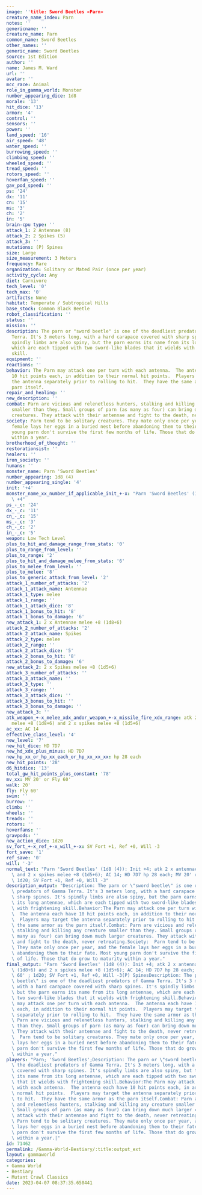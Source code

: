 ```yaml
---
image: ''title: Sword Beetles «Parn»
creature_name_index: Parn
notes: ''
genericname: ''
creature_name: Parn
common_name: Sword Beetles
other_names: ''
generic_name: Sword Beetles
source: 1st Edition
author: ''
name: James M. Ward
url: ''
avatar: ''
mcc_race: Animal
role_in_gamma_world: Monster
number_appearing_dice: 1d8
morale: '13'
hit_dice: '13'
armor: '4'
control: ''
sensors: ''
power: ''
land_speed: '16'
air_speed: '48'
water_speed: ''
burrowing_speed: ''
climbing_speed: ''
wheeled_speed: ''
tread_speed: ''
rotors_speed: ''
hoverfan_speed: ''
gav_pod_speed: ''
ps: '24'
dx: '11'
cn: '15'
ms: '3'
ch: '2'
in: '5'
brain-cpu type: ''
attack_1: 2 Antennae (8)
attack_2: 2 Spikes (5)
attack_3: ''
mutations: (P) Spines
size: Large
size_measurement: 3 Meters
frequency: Rare
organization: Solitary or Mated Pair (once per year)
activity_cycle: Any
diet: Carnivore
tech_level: '0'
tech_max: '0'
artifacts: None
habitat: Temperate / Subtropical Hills
base_stock: Common Black Beetle
robot_classification: ''
status: ''
mission: ''
description: The parn or "sword beetle" is one of the deadliest predators of Gamma
  Terra. It's 3 meters long, with a hard carapace covered with sharp spines. It's
  spindly limbs are also spiny, but the parn earns its name from its long antennae,
  which are each tipped with two sword-like blades that it wields with frightening
  skill.
equipment: ''
reactions: ''
behavior: The Parn may attack one per turn with each antenna.  The antenna each have
  10 hit points each, in addition to their normal hit points.  Players may target
  the antenna separately prior to rolling to hit.  They have the same armor as the
  parn itself.
repair_and_healing: ''
new_description: ''
combat: Parn are vicious and relenetless hunters, stalking and killing any creature
  smaller than they. Small groups of parn (as many as four) can bring down much larger
  creatures. They attack with their antennae and fight to the death, never retreating.
society: Parn tend to be solitary creatures. They mate only once per year, and the
  female lays her eggs in a buried nest before abandoning them to their fate. Most
  young parn don't survive the first few months of life. Those that do grow to maturity
  within a year.
brotherhood_of_thought: ''
restorationsist: ''
healers: ''
iron_society: ''
humans: ''
monster_name: Parn 'Sword Beetles'
number_appearing: 1d8 (4)
number_appearing_single: '4'
init: '+4'
monster_name_xx_number_if_applicable_init_+-x: "Parn 'Sword Beetles' (1d8 (4)): Init\
  \ +4"
ps_-_c: '24'
dx_-_c: '11'
cn_-_c: '15'
ms_-_c: '3'
ch_-_c: '2'
in_-_c: '5'
weapon: Low Tech Level
plus_to_hit_and_damage_range_from_stats: '0'
plus_to_range_from_level: ''
plus_to_range: '2'
plus_to_hit_and_damage_melee_from_stats: '6'
plus_to_melee_from_level: ''
plus_to_melee: '8'
plus_to_generic_attack_from_level: '2'
attack_1_number_of_attacks: '2'
attack_1_attack_name: Antennae
attack_1_type: melee
attack_1_range: ''
attack_1_attack_dice: '8'
attack_1_bonus_to_hit: '8'
attack_1_bonus_to_damage: '6'
new_attack_1: 2 x Antennae melee +8 (1d8+6)
attack_2_number_of_attacks: '2'
attack_2_attack_name: Spikes
attack_2_type: melee
attack_2_range: ''
attack_2_attack_dice: '5'
attack_2_bonus_to_hit: '8'
attack_2_bonus_to_damage: '6'
new_attack_2: 2 x Spikes melee +8 (1d5+6)
attack_3_number_of_attacks: ''
attack_3_attack_name: ''
attack_3_type: ''
attack_3_range: ''
attack_3_attack_dice: ''
attack_3_bonus_to_hit: ''
attack_3_bonus_to_damage: ''
new_attack_3: ''
atk_weapon_+-x_melee_xdx_andor_weapon_+-x_missile_fire_xdx_range: atk 2 x antennae
  melee +8 (1d8+6) and 2 x spikes melee +8 (1d5+6)
ac_xx: AC 14
effective_class_level: '4'
new_level: '7'
new_hit_dice: HD 7D7
new_hd_xdx_plus_minus: HD 7D7
new_hp_xx_or_hp_xx_each_or_hp_xx_xx_xx: hp 28 each
new_hit_points: '28'
d6_hitdice: '13'
total_gw_hit_points_plus_constant: '78'
mv_xx: MV 20' or Fly 60'
walk: 20'
fly: Fly 60'
swim: ''
burrow: ''
climb: ''
wheels: ''
treads: ''
rotors: ''
hoverfans: ''
gravpods: ''
new_action_dice: 1d20
sv_fort_+-x_ref_+-x_will_+-x: SV Fort +1, Ref +0, Will -3
fort_save: '1'
ref_save: '0'
will: '-3'
normal_text: "Parn 'Sword Beetles' (1d8 (4)): Init +4; atk 2 x antennae melee +8 (1d8+6)\
  \ and 2 x spikes melee +8 (1d5+6); AC 14; HD 7D7 hp 28 each; MV 20' or Fly 60' ;\
  \ 1d20; SV Fort +1, Ref +0, Will -3"
description_output: "Description: The parn or \"sword beetle\" is one of the deadliest\
  \ predators of Gamma Terra. It's 3 meters long, with a hard carapace covered with\
  \ sharp spines. It's spindly limbs are also spiny, but the parn earns its name from\
  \ its long antennae, which are each tipped with two sword-like blades that it wields\
  \ with frightening skill.Behavior:The Parn may attack one per turn with each antenna.\
  \  The antenna each have 10 hit points each, in addition to their normal hit points.\
  \  Players may target the antenna separately prior to rolling to hit.  They have\
  \ the same armor as the parn itself.Combat: Parn are vicious and relenetless hunters,\
  \ stalking and killing any creature smaller than they. Small groups of parn (as\
  \ many as four) can bring down much larger creatures. They attack with their antennae\
  \ and fight to the death, never retreating.Society:  Parn tend to be solitary creatures.\
  \ They mate only once per year, and the female lays her eggs in a buried nest before\
  \ abandoning them to their fate. Most young parn don't survive the first few months\
  \ of life. Those that do grow to maturity within a year."
final_output: "Parn 'Sword Beetles' (1d8 (4)): Init +4; atk 2 x antennae melee +8\
  \ (1d8+6) and 2 x spikes melee +8 (1d5+6); AC 14; HD 7D7 hp 28 each; MV 20' or Fly\
  \ 60' ; 1d20; SV Fort +1, Ref +0, Will -3(P) SpinesDescription: The parn or \"sword\
  \ beetle\" is one of the deadliest predators of Gamma Terra. It's 3 meters long,\
  \ with a hard carapace covered with sharp spines. It's spindly limbs are also spiny,\
  \ but the parn earns its name from its long antennae, which are each tipped with\
  \ two sword-like blades that it wields with frightening skill.Behavior:The Parn\
  \ may attack one per turn with each antenna.  The antenna each have 10 hit points\
  \ each, in addition to their normal hit points.  Players may target the antenna\
  \ separately prior to rolling to hit.  They have the same armor as the parn itself.Combat:\
  \ Parn are vicious and relenetless hunters, stalking and killing any creature smaller\
  \ than they. Small groups of parn (as many as four) can bring down much larger creatures.\
  \ They attack with their antennae and fight to the death, never retreating.Society:\
  \  Parn tend to be solitary creatures. They mate only once per year, and the female\
  \ lays her eggs in a buried nest before abandoning them to their fate. Most young\
  \ parn don't survive the first few months of life. Those that do grow to maturity\
  \ within a year."
players: "Parn; 'Sword Beetles';Description: The parn or \"sword beetle\" is one of\
  \ the deadliest predators of Gamma Terra. It's 3 meters long, with a hard carapace\
  \ covered with sharp spines. It's spindly limbs are also spiny, but the parn earns\
  \ its name from its long antennae, which are each tipped with two sword-like blades\
  \ that it wields with frightening skill.Behavior:The Parn may attack one per turn\
  \ with each antenna.  The antenna each have 10 hit points each, in addition to their\
  \ normal hit points.  Players may target the antenna separately prior to rolling\
  \ to hit.  They have the same armor as the parn itself.Combat: Parn are vicious\
  \ and relenetless hunters, stalking and killing any creature smaller than they.\
  \ Small groups of parn (as many as four) can bring down much larger creatures. They\
  \ attack with their antennae and fight to the death, never retreating.Society: \
  \ Parn tend to be solitary creatures. They mate only once per year, and the female\
  \ lays her eggs in a buried nest before abandoning them to their fate. Most young\
  \ parn don't survive the first few months of life. Those that do grow to maturity\
  \ within a year.|"
id: 71462
permalink: /Gamma-World-Bestiary/:title:output_ext
layout: gammaworld
categories:
- Gamma World
- Bestiary
- Mutant Crawl Classics
date: 2023-04-07 08:37:35.650441
---
```

